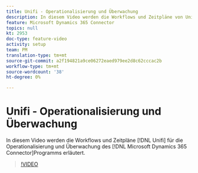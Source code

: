 ```yaml
---
title: Unifi - Operationalisierung und Überwachung
description: In diesem Video werden die Workflows und Zeitpläne von Unifi für die Operationalisierung und Überwachung des Microsoft Dynamics 365 Connector erläutert.
feature: Microsoft Dynamics 365 Connector
topics: null
kt: 2953
doc-type: feature-video
activity: setup
team: PM
translation-type: tm+mt
source-git-commit: a2f194821a9ce06272eaed979ee2d8c62cccac2b
workflow-type: tm+mt
source-wordcount: '38'
ht-degree: 0%

---
```



# Unifi - Operationalisierung und Überwachung

In diesem Video werden die Workflows und Zeitpläne [!DNL Unifi] für die Operationalisierung und Überwachung des [!DNL Microsoft Dynamics 365 Connector]Programms erläutert.

>[!VIDEO](https://video.tv.adobe.com/v/27391?quality=12)
